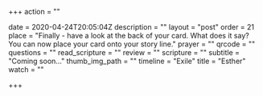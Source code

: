 +++
action = ""

date = 2020-04-24T20:05:04Z
description = ""
layout = "post"
order = 21
place = "Finally - have a look at the back of your card. What does it say? You can now place your card onto your story line."
prayer = ""
qrcode = ""
questions = ""
read_scripture = ""
review = ""
scripture = ""
subtitle = "Coming soon…"
thumb_img_path = ""
timeline = "Exile"
title = "Esther"
watch = ""

+++

